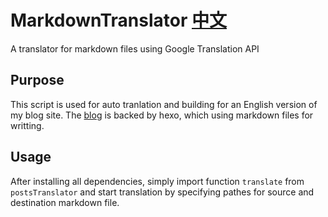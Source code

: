 # MarkdownTranslator [中文](README-zh.md)
A translator for markdown files using Google Translation API
## Purpose 
This script is used for auto tranlation and building for an English version of my blog site. The [blog](randomnamer.github.io/StaticBlog) is backed by hexo, which using markdown files for writting. 
## Usage
After installing all dependencies, simply import function `translate` from `postsTranslator` and start translation by specifying pathes for source and destination markdown file.
